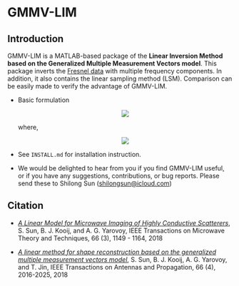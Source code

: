 GMMV-LIM
========

Introduction
------------

GMMV-LIM is a MATLAB-based package of the **Linear Inversion Method based on the Generalized Multiple Measurement Vectors model**. This package inverts the [Fresnel data](http://www.fresnel.fr/3Ddatabase/) with multiple frequency components. In addition, it also contains the linear sampling method (LSM). Comparison can be easily made to verify the advantage of GMMV-LIM. 

- Basic formulation

	<div align=center><img src="http://latex.codecogs.com/gif.latex?%5Cmin%5C%20%5Ckappa%28J%29%20%5Cquad%20%5Ctext%7Bs.%20t.%7D%5C%20%5Cleft%5C%7C%5CPhi%20%5Ccdot%20J%20-%20Y%5Cright%5C%7C_F%20%5Cleq%20%5Ctilde%7B%5Csigma%7D"/></div>

	where,

	<div align=center><img src="http://latex.codecogs.com/gif.latex?%5Ckappa%28J%29%3D%5C%7CJ%5C%7C_%7B1%2C2%7D%3A%3D%5Csum_%7Bn%3D1%7D%5EN%5Cleft%5C%7CJ_%7Bn%2C%3A%7D%5ET%5Cright%5C%7C_2"/></div>

- See `INSTALL.md` for installation instruction.


- We would be delighted to hear from you if you find GMMV-LIM useful, or if you have any suggestions, contributions, or bug reports. Please send these to Shilong Sun (shilongsun@icloud.com)


Citation
--------

- [*A Linear Model for Microwave Imaging of Highly Conductive Scatterers*](https://ieeexplore.ieee.org/stamp/stamp.jsp?arnumber=8123524), S. Sun, B. J. Kooij, and A. G. Yarovoy, IEEE Transactions on Microwave Theory and Techniques, 66 (3), 1149 - 1164, 2018

- [*A linear method for shape reconstruction based on the generalized multiple measurement vectors model*](https://ieeexplore.ieee.org/stamp/stamp.jsp?arnumber=8292840), S. Sun, B. J. Kooij, A. G. Yarovoy, and T. Jin, IEEE Transactions on Antennas and Propagation, 66 (4), 2016-2025, 2018
